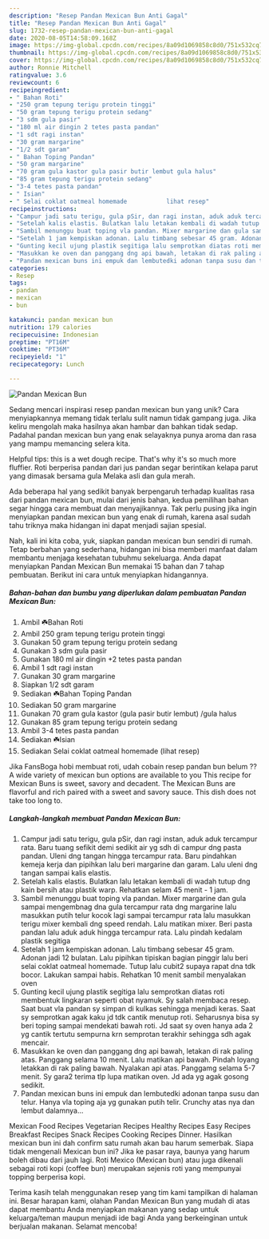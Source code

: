 ```yaml
---
description: "Resep Pandan Mexican Bun Anti Gagal"
title: "Resep Pandan Mexican Bun Anti Gagal"
slug: 1732-resep-pandan-mexican-bun-anti-gagal
date: 2020-08-05T14:58:09.168Z
image: https://img-global.cpcdn.com/recipes/8a09d1069858c8d0/751x532cq70/pandan-mexican-bun-foto-resep-utama.jpg
thumbnail: https://img-global.cpcdn.com/recipes/8a09d1069858c8d0/751x532cq70/pandan-mexican-bun-foto-resep-utama.jpg
cover: https://img-global.cpcdn.com/recipes/8a09d1069858c8d0/751x532cq70/pandan-mexican-bun-foto-resep-utama.jpg
author: Ronnie Mitchell
ratingvalue: 3.6
reviewcount: 6
recipeingredient:
- " Bahan Roti"
- "250 gram tepung terigu protein tinggi"
- "50 gram tepung terigu protein sedang"
- "3 sdm gula pasir"
- "180 ml air dingin 2 tetes pasta pandan"
- "1 sdt ragi instan"
- "30 gram margarine"
- "1/2 sdt garam"
- " Bahan Toping Pandan"
- "50 gram margarine"
- "70 gram gula kastor gula pasir butir lembut gula halus"
- "85 gram tepung terigu protein sedang"
- "3-4 tetes pasta pandan"
- " Isian"
- " Selai coklat oatmeal homemade           lihat resep"
recipeinstructions:
- "Campur jadi satu terigu, gula pSir, dan ragi instan, aduk aduk tercampur rata. Baru tuang sefikit demi sedikit air yg sdh di campur dng pasta pandan. Uleni dng tangan hingga tercampur rata. Baru pindahkan kemeja kerja dan pipihkan lalu beri margarine dan garam. Lalu uleni dng tangan sampai kalis elastis."
- "Setelah kalis elastis. Bulatkan lalu letakan kembali di wadah tutup dng kain bersih atau plastik warp. Rehatkan selam 45 menit - 1 jam."
- "Sambil menunggu buat toping vla pandan. Mixer margarine dan gula sampai mengembnag dna gula tercampur rata dng margarine lalu masukkan putih telur kocok lagi sampai tercampur rata lalu masukkan terigu mixer kembali dng speed rendah. Lalu matikan mixer. Beri pasta pandan lalu aduk aduk hingga tercampur rata. Lalu pindah kedalam plastik segitiga"
- "Setelah 1 jam kempiskan adonan. Lalu timbang sebesar 45 gram. Adonan jadi 12 bulatan. Lalu pipihkan tipiskan bagian pinggir lalu beri selai coklat oatmeal homemade. Tutup lalu cubit2 supaya rapat dna tdk bocor. Lakukan sampai habis. Rehatkan 10 menit sambil menyalakan oven"
- "Gunting kecil ujung plastik segitiga lalu semprotkan diatas roti membentuk lingkaran seperti obat nyamuk. Sy salah membaca resep. Saat buat vla pandan sy simpan di kulkas sehingga menjadi keras. Saat sy semprotkan agak kaku jd tdk cantik menutup roti. Seharusnya bisa sy beri toping sampai mendekati bawah roti. Jd saat sy oven hanya ada 2 yg cantik tertutu sempurna krn semprotan terakhir sehingga sdh agak mencair."
- "Masukkan ke oven dan panggang dng api bawah, letakan di rak paling atas. Panggang selama 10 menit. Lalu matikan api bawah. Pindah loyang letakkan di rak paling bawah. Nyalakan api atas. Panggamg selama 5-7 menit. Sy gara2 terima tlp lupa matikan oven. Jd ada yg agak gosong sedikit."
- "Pandan mexican buns ini empuk dan lembutedki adonan tanpa susu dan telur. Hanya vla toping aja yg gunakan putih telir. Crunchy atas nya dan lembut dalamnya..."
categories:
- Resep
tags:
- pandan
- mexican
- bun

katakunci: pandan mexican bun 
nutrition: 179 calories
recipecuisine: Indonesian
preptime: "PT16M"
cooktime: "PT36M"
recipeyield: "1"
recipecategory: Lunch

---
```



![Pandan Mexican Bun](https://img-global.cpcdn.com/recipes/8a09d1069858c8d0/751x532cq70/pandan-mexican-bun-foto-resep-utama.jpg)

Sedang mencari inspirasi resep pandan mexican bun yang unik? Cara menyiapkannya memang tidak terlalu sulit namun tidak gampang juga. Jika keliru mengolah maka hasilnya akan hambar dan bahkan tidak sedap. Padahal pandan mexican bun yang enak selayaknya punya aroma dan rasa yang mampu memancing selera kita.

Helpful tips: this is a wet dough recipe. That&#39;s why it&#39;s so much more fluffier. Roti berperisa pandan dari jus pandan segar berintikan kelapa parut yang dimasak bersama gula Melaka asli dan gula merah.

Ada beberapa hal yang sedikit banyak berpengaruh terhadap kualitas rasa dari pandan mexican bun, mulai dari jenis bahan, kedua pemilihan bahan segar hingga cara membuat dan menyajikannya. Tak perlu pusing jika ingin menyiapkan pandan mexican bun yang enak di rumah, karena asal sudah tahu triknya maka hidangan ini dapat menjadi sajian spesial.


Nah, kali ini kita coba, yuk, siapkan pandan mexican bun sendiri di rumah. Tetap berbahan yang sederhana, hidangan ini bisa memberi manfaat dalam membantu menjaga kesehatan tubuhmu sekeluarga. Anda dapat menyiapkan Pandan Mexican Bun memakai 15 bahan dan 7 tahap pembuatan. Berikut ini cara untuk menyiapkan hidangannya.

<!--inarticleads1-->

##### Bahan-bahan dan bumbu yang diperlukan dalam pembuatan Pandan Mexican Bun:

1. Ambil  ☘️Bahan Roti
1. Ambil 250 gram tepung terigu protein tinggi
1. Gunakan 50 gram tepung terigu protein sedang
1. Gunakan 3 sdm gula pasir
1. Gunakan 180 ml air dingin +2 tetes pasta pandan
1. Ambil 1 sdt ragi instan
1. Gunakan 30 gram margarine
1. Siapkan 1/2 sdt garam
1. Sediakan  ☘️Bahan Toping Pandan
1. Sediakan 50 gram margarine
1. Gunakan 70 gram gula kastor (gula pasir butir lembut) /gula halus
1. Gunakan 85 gram tepung terigu protein sedang
1. Ambil 3-4 tetes pasta pandan
1. Sediakan  ☘️Isian
1. Sediakan  Selai coklat oatmeal homemade           (lihat resep)


Jika FansBoga hobi membuat roti, udah cobain resep pandan bun belum ?? A wide variety of mexican bun options are available to you This recipe for Mexican Buns is sweet, savory and decadent. The Mexican Buns are flavorful and rich paired with a sweet and savory sauce. This dish does not take too long to. 

<!--inarticleads2-->

##### Langkah-langkah membuat Pandan Mexican Bun:

1. Campur jadi satu terigu, gula pSir, dan ragi instan, aduk aduk tercampur rata. Baru tuang sefikit demi sedikit air yg sdh di campur dng pasta pandan. Uleni dng tangan hingga tercampur rata. Baru pindahkan kemeja kerja dan pipihkan lalu beri margarine dan garam. Lalu uleni dng tangan sampai kalis elastis.
1. Setelah kalis elastis. Bulatkan lalu letakan kembali di wadah tutup dng kain bersih atau plastik warp. Rehatkan selam 45 menit - 1 jam.
1. Sambil menunggu buat toping vla pandan. Mixer margarine dan gula sampai mengembnag dna gula tercampur rata dng margarine lalu masukkan putih telur kocok lagi sampai tercampur rata lalu masukkan terigu mixer kembali dng speed rendah. Lalu matikan mixer. Beri pasta pandan lalu aduk aduk hingga tercampur rata. Lalu pindah kedalam plastik segitiga
1. Setelah 1 jam kempiskan adonan. Lalu timbang sebesar 45 gram. Adonan jadi 12 bulatan. Lalu pipihkan tipiskan bagian pinggir lalu beri selai coklat oatmeal homemade. Tutup lalu cubit2 supaya rapat dna tdk bocor. Lakukan sampai habis. Rehatkan 10 menit sambil menyalakan oven
1. Gunting kecil ujung plastik segitiga lalu semprotkan diatas roti membentuk lingkaran seperti obat nyamuk. Sy salah membaca resep. Saat buat vla pandan sy simpan di kulkas sehingga menjadi keras. Saat sy semprotkan agak kaku jd tdk cantik menutup roti. Seharusnya bisa sy beri toping sampai mendekati bawah roti. Jd saat sy oven hanya ada 2 yg cantik tertutu sempurna krn semprotan terakhir sehingga sdh agak mencair.
1. Masukkan ke oven dan panggang dng api bawah, letakan di rak paling atas. Panggang selama 10 menit. Lalu matikan api bawah. Pindah loyang letakkan di rak paling bawah. Nyalakan api atas. Panggamg selama 5-7 menit. Sy gara2 terima tlp lupa matikan oven. Jd ada yg agak gosong sedikit.
1. Pandan mexican buns ini empuk dan lembutedki adonan tanpa susu dan telur. Hanya vla toping aja yg gunakan putih telir. Crunchy atas nya dan lembut dalamnya...


Mexican Food Recipes Vegetarian Recipes Healthy Recipes Easy Recipes Breakfast Recipes Snack Recipes Cooking Recipes Dinner. Hasilkan mexican bun ini dah confirm satu rumah akan bau harum semerbak. Siapa tidak mengenali Mexican bun ini? Jika ke pasar raya, baunya yang harum boleh dibau dari jauh lagi. Roti Mexico (Mexican bun) atau juga dikenali sebagai roti kopi (coffee bun) merupakan sejenis roti yang mempunyai topping berperisa kopi. 

Terima kasih telah menggunakan resep yang tim kami tampilkan di halaman ini. Besar harapan kami, olahan Pandan Mexican Bun yang mudah di atas dapat membantu Anda menyiapkan makanan yang sedap untuk keluarga/teman maupun menjadi ide bagi Anda yang berkeinginan untuk berjualan makanan. Selamat mencoba!
